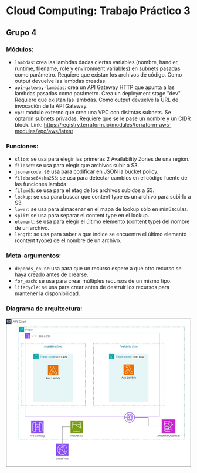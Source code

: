 Cloud Computing: Trabajo Práctico 3
===================================
## Grupo 4

### Módulos:
- `lambdas`: crea las lambdas dadas ciertas variables (nombre, handler, runtime, filename, role y environment variables) en subnets pasadas como parámetro. Requiere que existan los archivos de código. Como output devuelve las lambdas creadas.
- `api-gateway-lambdas`: crea un API Gateway HTTP que apunta a las lambdas pasadas como parámetro. Crea un deployment stage "dev". Requiere que existan las lambdas. Como output devuelve la URL de invocación de la API Gateway.
- `vpc`: módulo externo que crea una VPC con disitntas subnets. Se optaron subnets privadas. Requiere que se le pase un nombre y un CIDR block. Link: https://registry.terraform.io/modules/terraform-aws-modules/vpc/aws/latest

### Funciones:
- `slice`: se usa para elegir las primeras 2 Availability Zones de una región.
- `fileset`: se usa para elegir que archivos subir a S3.
- `jsonencode`: se usa para codificar en JSON la bucket policy.
- `filebase64sha256`: se usa para detectar cambios en el código fuente de las funciones lambda.
- `filemd5`: se usa para el etag de los archivos subidos a S3.
- `lookup`: se usa para buscar que content type es un archivo para subirlo a S3.
- `lower`: se usa para almacenar en el mapa de lookup sólo en minúsculas.
- `split`: se usa para separar el content type en el lookup.
- `element`: se usa para elegir el último elemento (content type) del nombre de un archivo.
- `length`: se usa para saber a que índice se encuentra el último elemento (content tyope) de el nombre de un archivo.

### Meta-argumentos:
- `depends_on`: se usa para que un recurso espere a que otro recurso se haya creado antes de crearse.
- `for_each`: se usa para crear múltiples recursos de un mismo tipo.
- `lifecycle`: se usa para crear antes de destruir los recursos para mantener la disponibilidad.

### Diagrama de arquitectura:
![Diagrama de arquitectura](./arquitectura.jpeg)